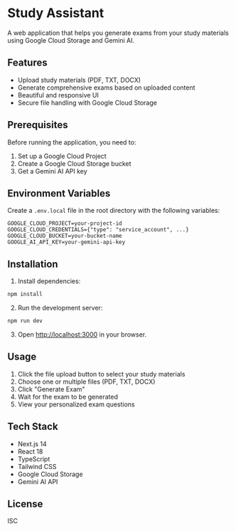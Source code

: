 # Study Assistant

A web application that helps you generate exams from your study materials using Google Cloud Storage and Gemini AI.

## Features

- Upload study materials (PDF, TXT, DOCX)
- Generate comprehensive exams based on uploaded content
- Beautiful and responsive UI
- Secure file handling with Google Cloud Storage

## Prerequisites

Before running the application, you need to:

1. Set up a Google Cloud Project
2. Create a Google Cloud Storage bucket
3. Get a Gemini AI API key

## Environment Variables

Create a `.env.local` file in the root directory with the following variables:

```env
GOOGLE_CLOUD_PROJECT=your-project-id
GOOGLE_CLOUD_CREDENTIALS={"type": "service_account", ...}
GOOGLE_CLOUD_BUCKET=your-bucket-name
GOOGLE_AI_API_KEY=your-gemini-api-key
```

## Installation

1. Install dependencies:
```bash
npm install
```

2. Run the development server:
```bash
npm run dev
```

3. Open [http://localhost:3000](http://localhost:3000) in your browser.

## Usage

1. Click the file upload button to select your study materials
2. Choose one or multiple files (PDF, TXT, DOCX)
3. Click "Generate Exam"
4. Wait for the exam to be generated
5. View your personalized exam questions

## Tech Stack

- Next.js 14
- React 18
- TypeScript
- Tailwind CSS
- Google Cloud Storage
- Gemini AI API

## License

ISC
